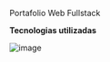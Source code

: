 Portafolio Web Fullstack

**Tecnologias utilizadas**

![image](https://github.com/user-attachments/assets/38868dd1-90a2-40b5-8d53-036d3d025d80)
